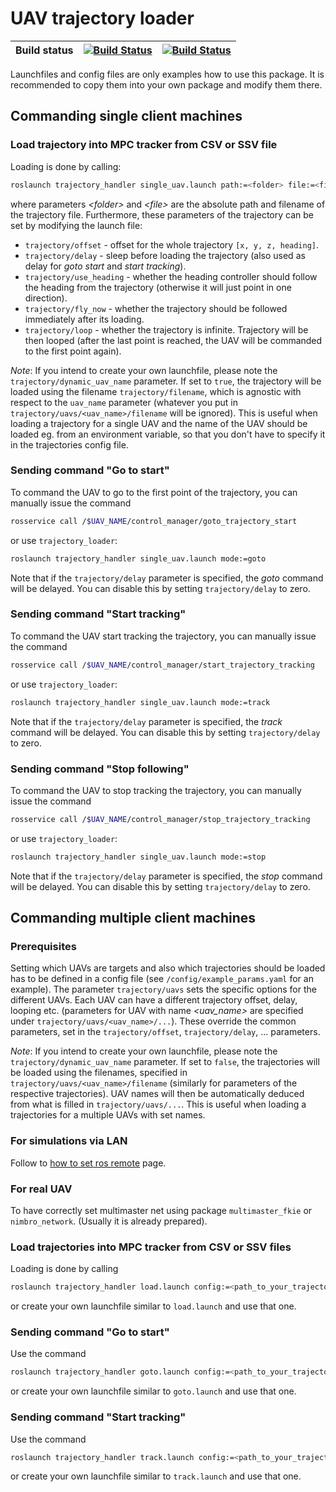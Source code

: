 # UAV trajectory loader

| Build status | [![Build Status](https://github.com/ctu-mrs/trajectory_loader/workflows/Melodic/badge.svg)](https://github.com/ctu-mrs/trajectory_loader/actions) | [![Build Status](https://github.com/ctu-mrs/trajectory_loader/workflows/Noetic/badge.svg)](https://github.com/ctu-mrs/trajectory_loader/actions) |
|--------------|---------------------------------------------------------------------------------------------------------------------------------------------------|-----------------------------------------------------------------------------------------------------------------------------------------------|

Launchfiles and config files are only examples how to use this package. It is recommended to copy them into your own package and modify them there.

## Commanding single client machines

### Load trajectory into MPC tracker from CSV or SSV file

Loading is done by calling:
```bash
roslaunch trajectory_handler single_uav.launch path:=<folder> file:=<file>
```
where parameters *\<folder\>* and *\<file\>* are the absolute path and filename of the trajectory file.
Furthermore, these parameters of the trajectory can be set by modifying the launch file:
* `trajectory/offset`       - offset for the whole trajectory `[x, y, z, heading]`.
* `trajectory/delay`        - sleep before loading the trajectory (also used as delay for *goto start* and *start tracking*).
* `trajectory/use_heading`  - whether the heading controller should follow the heading from the trajectory (otherwise it will just point in one direction).
* `trajectory/fly_now`      - whether the trajectory should be followed immediately after its loading. 
* `trajectory/loop`         - whether the trajectory is infinite. Trajectory will be then looped (after the last point is reached, the UAV will be commanded to the first point again).

*Note*: If you intend to create your own launchfile, please note the `trajectory/dynamic_uav_name` parameter.
If set to `true`, the trajectory will be loaded using the filename `trajectory/filename`, which is agnostic with respect to the `uav_name` parameter (whatever you put in `trajectory/uavs/<uav_name>/filename` will be ignored).
This is useful when loading a trajectory for a single UAV and the name of the UAV should be loaded eg. from an environment variable, so that you don't have to specify it in the trajectories config file.

### Sending command "Go to start"

To command the UAV to go to the first point of the trajectory, you can manually issue the command
```bash
rosservice call /$UAV_NAME/control_manager/goto_trajectory_start
```
or use `trajectory_loader`:
```bash
roslaunch trajectory_handler single_uav.launch mode:=goto
```
Note that if the `trajectory/delay` parameter is specified, the *goto* command will be delayed. You can disable this by setting `trajectory/delay` to zero.

### Sending command "Start tracking"

To command the UAV start tracking the trajectory, you can manually issue the command
```bash
rosservice call /$UAV_NAME/control_manager/start_trajectory_tracking
```
or use `trajectory_loader`:
```bash
roslaunch trajectory_handler single_uav.launch mode:=track
```
Note that if the `trajectory/delay` parameter is specified, the *track* command will be delayed. You can disable this by setting `trajectory/delay` to zero.

### Sending command "Stop following"

To command the UAV to stop tracking the trajectory, you can manually issue the command
```bash
rosservice call /$UAV_NAME/control_manager/stop_trajectory_tracking
```
or use `trajectory_loader`:
```bash
roslaunch trajectory_handler single_uav.launch mode:=stop
```
Note that if the `trajectory/delay` parameter is specified, the *stop* command will be delayed. You can disable this by setting `trajectory/delay` to zero.

## Commanding multiple client machines

### Prerequisites

Setting which UAVs are targets and also which trajectories should be loaded has to be defined in a config file (see `/config/example_params.yaml` for an example).
The parameter `trajectory/uavs` sets the specific options for the different UAVs.
Each UAV can have a different trajectory offset, delay, looping etc. (parameters for UAV with name *\<uav_name\>* are specified under `trajectory/uavs/<uav_name>/...`).
These override the common parameters, set in the `trajectory/offset`, `trajectory/delay`, ... parameters.

*Note*: If you intend to create your own launchfile, please note the `trajectory/dynamic_uav_name` parameter.
If set to `false`, the trajectories will be loaded using the filenames, specified in `trajectory/uavs/<uav_name>/filename` (similarly for parameters of the respective trajectories).
UAV names will then be automatically deduced from what is filled in `trajectory/uavs/...`.
This is useful when loading a trajectories for a multiple UAVs with set names.

### For simulations via LAN
Follow to [how to set ros remote](https://mrs.felk.cvut.cz/gitlab/uav/uav_core/wikis/ros_remote) page.

### For real UAV
To have correctly set multimaster net using package `multimaster_fkie` or `nimbro_network`. (Usually it is already prepared).

### Load trajectories into MPC tracker from CSV or SSV files

Loading is done by calling
```bash
roslaunch trajectory_handler load.launch config:=<path_to_your_trajectories_config>
```
or create your own launchfile similar to `load.launch` and use that one.

### Sending command "Go to start"

Use the command
```bash
roslaunch trajectory_handler goto.launch config:=<path_to_your_trajectories_config>
```
or create your own launchfile similar to `goto.launch` and use that one.

### Sending command "Start tracking"

Use the command
```bash
roslaunch trajectory_handler track.launch config:=<path_to_your_trajectories_config>
```
or create your own launchfile similar to `track.launch` and use that one.

